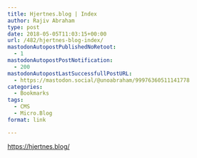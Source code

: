 ```yaml
---
title: Hjertnes.blog | Index
author: Rajiv Abraham
type: post
date: 2018-05-05T11:03:15+00:00
url: /482/hjertnes-blog-index/
mastodonAutopostPublishedNoRetoot:
  - 1
mastodonAutopostPostNotification:
  - 200
mastodonAutopostLastSuccessfullPostURL:
  - https://mastodon.social/@unoabraham/99976360511141778
categories:
  - Bookmarks
tags:
  - CMS
  - Micro.Blog
format: link

---
```

<https://hjertnes.blog/>